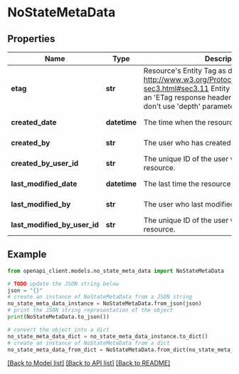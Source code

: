 # NoStateMetaData


## Properties

Name | Type | Description | Notes
------------ | ------------- | ------------- | -------------
**etag** | **str** | Resource&#39;s Entity Tag as defined in http://www.w3.org/Protocols/rfc2616/rfc2616-sec3.html#sec3.11  Entity Tag is also added as an &#39;ETag response header to requests which don&#39;t use &#39;depth&#39; parameter. | [optional] [readonly] 
**created_date** | **datetime** | The time when the resource was created. | [optional] [readonly] 
**created_by** | **str** | The user who has created the resource. | [optional] [readonly] 
**created_by_user_id** | **str** | The unique ID of the user who created the resource. | [optional] [readonly] 
**last_modified_date** | **datetime** | The last time the resource was modified. | [optional] [readonly] 
**last_modified_by** | **str** | The user who last modified the resource. | [optional] [readonly] 
**last_modified_by_user_id** | **str** | The unique ID of the user who last modified the resource. | [optional] [readonly] 

## Example

```python
from openapi_client.models.no_state_meta_data import NoStateMetaData

# TODO update the JSON string below
json = "{}"
# create an instance of NoStateMetaData from a JSON string
no_state_meta_data_instance = NoStateMetaData.from_json(json)
# print the JSON string representation of the object
print(NoStateMetaData.to_json())

# convert the object into a dict
no_state_meta_data_dict = no_state_meta_data_instance.to_dict()
# create an instance of NoStateMetaData from a dict
no_state_meta_data_from_dict = NoStateMetaData.from_dict(no_state_meta_data_dict)
```
[[Back to Model list]](../README.md#documentation-for-models) [[Back to API list]](../README.md#documentation-for-api-endpoints) [[Back to README]](../README.md)


